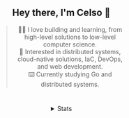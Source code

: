 <div align="center">

## Hey there, I'm Celso 🙂

<div style="max-width: 300px; ">

> 🧙‍♂️ I love building and learning, from high-level solutions to low-level computer science.<br>
> 🦉 Interested in distributed systems, cloud-native solutions, IaC, DevOps, and web development.<br>
> ⌨️ Currently studying Go and distributed systems.<br>

</div>

#

<details align="center">
<summary>Stats</summary>

<cr/>

<p style="text-align: center;">
<!--START_SECTION:waka-->

```txt
From: 22 September 2023 - To: 22 October 2023

Markdown          28 hrs 11 mins  ███████░░░░░░░░░░░░░░░░░░   27.58 %
Go                27 hrs 12 mins  ██████▓░░░░░░░░░░░░░░░░░░   26.62 %
YAML              7 hrs 59 mins   ██░░░░░░░░░░░░░░░░░░░░░░░   07.83 %
Java              5 hrs 26 mins   █▒░░░░░░░░░░░░░░░░░░░░░░░   05.33 %
JavaScript        5 hrs 25 mins   █▒░░░░░░░░░░░░░░░░░░░░░░░   05.30 %
```

<!--END_SECTION:waka-->
</p>
  
<div>

<img src="http://github-readme-stats.vercel.app/api/top-langs/?username=celsobenedetti&layout=compact&custom_title=Languages&include_all_commits=true&count_private=true&langs_count=6&theme=transparent&bg_color=00000000" height="180em"/>
<img src="https://streak-stats.demolab.com?user=celsobenedetti&theme=transparent" height="180rem"/>

</div>

#

<a href="https://wakatime.com/@8a52c0fd-ec78-403a-81d0-07c674c564b3" title="Time coded since Jan 17 2022">
<img src="https://wakatime.com/badge/user/8a52c0fd-ec78-403a-81d0-07c674c564b3.svg" alt="Wakatime 2022" title="Time coded since Jan 17 2022" />
</a>

</details>

</div>
